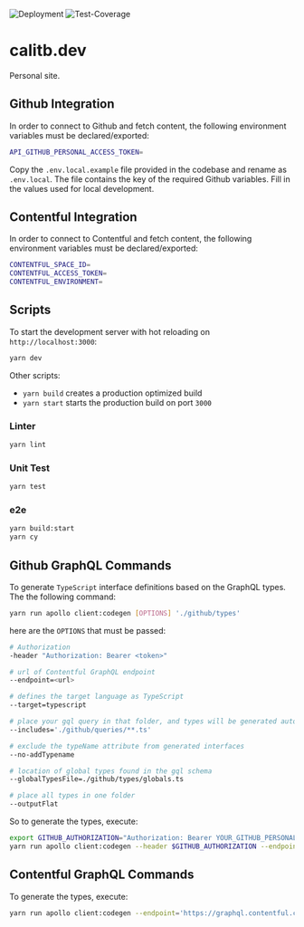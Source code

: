 ![Deployment](https://github.com/calitb/ServerNextJS/workflows/Deployment/badge.svg)
![Test-Coverage](https://img.shields.io/endpoint?url=https://gist.githubusercontent.com/calitb/dc36939fa3358ff1c7e10fe0f91cb874/raw/calitbdev-test-coverage.json)

# calitb.dev

Personal site.

## Github Integration

In order to connect to Github and fetch content, the following environment variables must be declared/exported:

```bash
API_GITHUB_PERSONAL_ACCESS_TOKEN=
```

Copy the `.env.local.example` file provided in the codebase and rename as `.env.local`. The file contains the key of the required Github variables. Fill in the values used for local development.

## Contentful Integration

In order to connect to Contentful and fetch content, the following environment variables must be declared/exported:

```bash
CONTENTFUL_SPACE_ID=
CONTENTFUL_ACCESS_TOKEN=
CONTENTFUL_ENVIRONMENT=
```

## Scripts

To start the development server with hot reloading on `http://localhost:3000`:

```bash
yarn dev
```

Other scripts:

- `yarn build` creates a production optimized build
- `yarn start` starts the production build on port `3000`

### Linter

```bash
yarn lint
```

### Unit Test

```bash
yarn test
```

### e2e

```bash
yarn build:start
yarn cy
```

## Github GraphQL Commands

To generate `TypeScript` interface definitions based on the GraphQL types. The the following command:

```bash
yarn run apollo client:codegen [OPTIONS] './github/types'
```

here are the `OPTIONS` that must be passed:

```bash
# Authorization
-header "Authorization: Bearer <token>"

# url of Contentful GraphQL endpoint
--endpoint=<url>

# defines the target language as TypeScript
--target=typescript

# place your gql query in that folder, and types will be generated automatically
--includes='./github/queries/**.ts'

# exclude the typeName attribute from generated interfaces
--no-addTypename

# location of global types found in the gql schema
--globalTypesFile=./github/types/globals.ts

# place all types in one folder
--outputFlat
```

So to generate the types, execute:

```bash
export GITHUB_AUTHORIZATION="Authorization: Bearer YOUR_GITHUB_PERSONAL_TOKEN"
yarn run apollo client:codegen --header $GITHUB_AUTHORIZATION --endpoint='https://api.github.com/graphql' --target=typescript  --includes='./github/queries/**.ts' --no-addTypename --globalTypesFile=./github/types/globals.ts --outputFlat  './github/types'
```

## Contentful GraphQL Commands

To generate the types, execute:

```bash
yarn run apollo client:codegen --endpoint='https://graphql.contentful.com/content/v1/spaces/axvknqtceyib/environments/master?access_token=8BgW12lJ3DTiD0h5Tq5qq4rL7bOKPFiZlXX3Noci5Bo' --target=typescript  --includes='./contentful/queries/**.ts' --no-addTypename --globalTypesFile=./contentful/types/globals.ts --outputFlat  './contentful/types'
```
